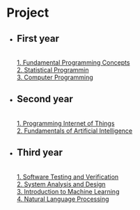 # Project
- ## First year
  <br>[1. Fundamental Programming Concepts](./project/python.md)
  <br>[2. Statistical Programmin](./project/stat.md)
  <br>[3. Computer Programming](./project/cpp.md)
- ## Second year
  <br>[1. Programming Internet of Things](./project/iot.html)
  <br>[2. Fundamentals of Artificial Intelligence](./project/ai.html)
- ## Third year
  <br>[1. Software Testing and Verification](./project/softtest.html)
  <br>[2. System Analysis and Design](./fileproject/sa/SA_พันธมิตรแห่งเงา.pdf)
  <br>[3. Introduction to Machine Learning](./fileproject/ML_Project)
  <br>[4. Natural Language Processing](./fileproject/NLP_Project/api.py)
